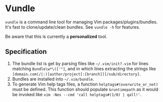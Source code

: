 # Vundle

`vundle` is a command line tool for managing Vim packages/plugins/bundles. It's
fast to clone/update/clean bundles. See `vundle -h` for features.

Be aware that this is currently a **personalized** tool.

## Specification

1. The bundle list is get by parsing files like `~/.vim/init?.vim` for lines
   matching `Bundle\w*\(['"]`, and in which lines extracting the strings like
   `[domain.com(/|:)]author/project[:[branch]][/sub/directory]`.
1. Bundles are installed into `~/.vim/bundle`.
1. To generate Vim help tags files, a function `helptags#(overwrite_or_not)`
   must be defined. This function should populate `&runtimepath` as it would be
   invoked like `vim -Nes --cmd 'call helptags#(1/0) | qall!'`.
